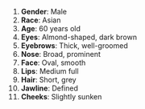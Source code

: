 1. **Gender**: Male
2. **Race**: Asian
3. **Age**: 60 years old
4. **Eyes**: Almond-shaped, dark brown
5. **Eyebrows**: Thick, well-groomed
6. **Nose**: Broad, prominent
7. **Face**: Oval, smooth
8. **Lips**: Medium full
9. **Hair**: Short, grey
10. **Jawline**: Defined
11. **Cheeks**: Slightly sunken